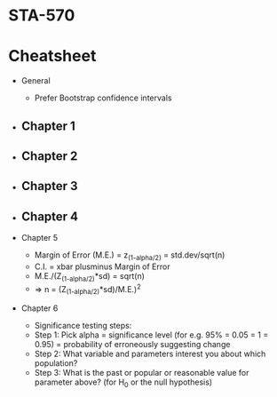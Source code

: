 # STA-570

# Cheatsheet
- General
  - Prefer Bootstrap confidence intervals

- Chapter 1
  - 

- Chapter 2
  -
  
- Chapter 3
  -
   
- Chapter 4
  -

- Chapter 5
  - Margin of Error (M.E.) = z<sub>(1-alpha/2)</sub> = std\.dev/sqrt(n)
  - C.I. = xbar plusminus Margin of Error
  - M.E./(Z<sub>(1-alpha/2)</sub>\*sd) = sqrt(n)
  - => n = (Z<sub>(1-alpha/2)</sub>\*sd)/M.E.)<sup>2</sup>

- Chapter 6
  - Significance testing steps:
  - Step 1: Pick alpha = significance level (for e.g. 95% = 0.05 = 1 = 0.95) = probability of erroneously suggesting change
  - Step 2: What variable and parameters interest you about which population?
  - Step 3: What is the past or popular or reasonable value for parameter above? (for H<sub>0</sub> or the null hypothesis)
